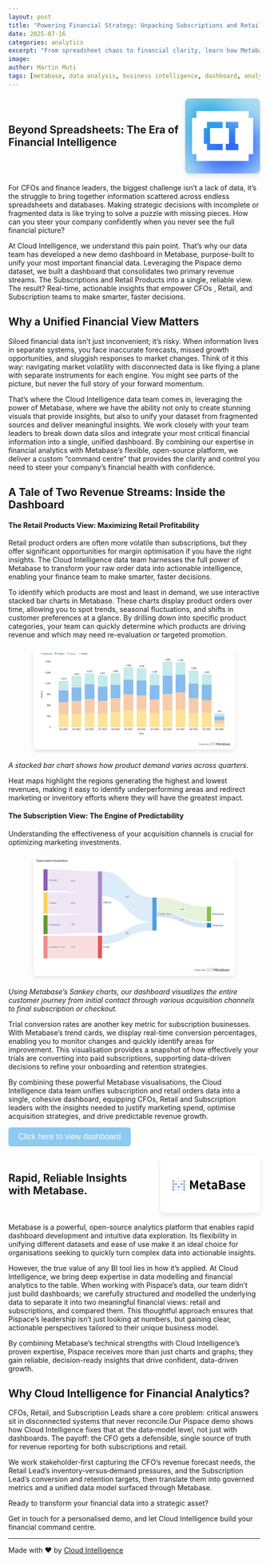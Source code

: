 ```yaml
---
layout: post
title: "Powering Financial Strategy: Unpacking Subscriptions and Retail with Metabase"
date: 2025-07-16
categories: analytics
excerpt: "From spreadsheet chaos to financial clarity, learn how Metabase unifies your revenue streams ..."
image: 
author: Martin Muti
tags: [metabase, data analysis, business intelligence, dashboard, analytics, pizza delivery, case study]
---
```



<div style="display: flex; align-items: center; gap: 10px; margin: 20px 0;">
  <h2 style="margin: 0; flex: 1;">Beyond Spreadsheets: The Era of Financial Intelligence</h2>
  <img src="/assets/images/dashboard/CI-Logo.png" alt="CI Logo" style="max-width: 150px; height: auto; border-radius: 8px; box-shadow: 0 4px 8px rgba(0,0,0,0.1);">
</div>

For CFOs and finance leaders, the biggest challenge isn’t a lack of data, it’s the struggle to bring together information scattered across endless spreadsheets and databases. Making strategic decisions with incomplete or fragmented data is like trying to solve a puzzle with missing pieces. How can you steer your company confidently when you never see the full financial picture?


At Cloud Intelligence, we understand this pain point. That’s why our data team has developed a new demo dashboard in Metabase, purpose-built to unify your most important financial data. Leveraging the Pispace demo dataset, we built a dashboard that consolidates two primary revenue streams. The Subscriptions and Retail Products into a single, reliable view. The result? Real-time, actionable insights that empower CFOs , Retail, and Subscription teams to make smarter, faster decisions.


## Why a Unified Financial View Matters

Siloed financial data isn’t just inconvenient; it’s risky. When information lives in separate systems, you face inaccurate forecasts, missed growth opportunities, and sluggish responses to market changes. Think of it this way: navigating market volatility with disconnected data is like flying a plane with separate instruments for each engine. You might see parts of the picture, but never the full story of your forward momentum.


That’s where the Cloud Intelligence data team comes in, leveraging the power of Metabase, where we have the ability not only to create stunning visuals that provide insights, but also to unify your dataset from fragmented sources and deliver meaningful insights. We work closely with your team leaders to break down data silos and integrate your most critical financial information into a single, unified dashboard. By combining our expertise in financial analytics with Metabase’s flexible, open-source platform, we deliver a custom “command centre” that provides the clarity and control you need to steer your company’s financial health with confidence.



## A Tale of Two Revenue Streams: Inside the Dashboard
#### The Retail Products View: Maximizing Retail Profitability


Retail product orders are often more volatile than subscriptions, but they offer significant opportunities for margin optimisation if you have the right insights. The Cloud Intelligence data team harnesses the full power of Metabase to transform your raw order data into actionable intelligence, enabling your finance team to make smarter, faster decisions.


To identify which products are most and least in demand, we use interactive stacked bar charts in Metabase. These charts display product orders over time, allowing you to spot trends, seasonal fluctuations, and shifts in customer preferences at a glance. By drilling down into specific product categories, your team can quickly determine which products are driving revenue and which may need re-evaluation or targeted promotion.


<div style="text-align: center; margin: 20px 0;">
  <img src="/assets/images/dashboard/stacked-bar.png" alt="Stacked bar chart showing products over time" style="max-width: 80%; height: auto; border-radius: 8px; box-shadow: 0 4px 8px rgba(0,0,0,0.1);">
</div>

*A stacked bar chart shows how product demand varies across quarters.*

Heat maps highlight the regions generating the highest and lowest revenues, making it easy to identify underperforming areas and redirect marketing or inventory efforts where they will have the greatest impact.

#### The Subscription View: The Engine of Predictability
Understanding the effectiveness of your acquisition channels is crucial for optimizing marketing investments. 


<div style="text-align: center; margin: 20px 0;">
  <img src="/assets/images/dashboard/sankey-chart.png" alt="Sankey chart showing aquisition" style="max-width: 80%; height: auto; border-radius: 8px; box-shadow: 0 4px 8px rgba(0,0,0,0.1);">
</div>

*Using Metabase’s Sankey charts, our dashboard visualizes the entire customer journey from initial contact through various acquisition channels to final subscription or checkout.*

Trial conversion rates are another key metric for subscription businesses. With Metabase’s trend cards, we display real-time conversion percentages, enabling you to monitor changes and quickly identify areas for improvement. This visualisation provides a snapshot of how effectively your trials are converting into paid subscriptions, supporting data-driven decisions to refine your onboarding and retention strategies.


By combining these powerful Metabase visualisations, the Cloud Intelligence data team unifies subscription and retail orders data into a single, cohesive dashboard, equipping CFOs, Retail and Subscription leaders with the insights needed to justify marketing spend, optimise acquisition strategies, and drive predictable revenue growth.

<button style="background-color: #8DCAEF; color: white; padding: 10px 20px; 
border: none; border-radius: 5px; cursor: pointer; font-size: 16px; 
text-decoration: none;" onclick="window.location.href='http://metabase-681822224242.africa-south1.run.app/public/dashboard/d9d99cde-00a2-4875-a91a-4c45c9d13da0'">
    Click here to view dashboard 
</button>


<div style="display: flex; align-items: center; gap: 20px; margin: 20px 0;">
  <h2 style="margin: 0; flex: 1;">Rapid, Reliable Insights with Metabase.</h2>
  <img src="/assets/images/dashboard/metabase-logo.png" alt="Metabse Logo" style="max-width: 200px; height: auto; border-radius: 8px; box-shadow: 0 4px 8px rgba(0,0,0,0.1);">
</div>

Metabase is a powerful, open-source analytics platform that enables rapid dashboard development and intuitive data exploration. Its flexibility in unifying different datasets and ease of use make it an ideal choice for organisations seeking to quickly turn complex data into actionable insights.


However, the true value of any BI tool lies in how it’s applied. At Cloud Intelligence, we bring deep expertise in data modelling and financial analytics to the table. When working with Pispace’s data, our team didn’t just build dashboards; we carefully structured and modelled the underlying data to separate it into two meaningful financial views: retail and subscriptions, and compared them. This thoughtful approach ensures that Pispace’s leadership isn’t just looking at numbers, but gaining clear, actionable perspectives tailored to their unique business model.


By combining Metabase’s technical strengths with Cloud Intelligence’s proven expertise, Pispace receives more than just charts and graphs; they gain reliable, decision-ready insights that drive confident, data-driven growth.


## Why Cloud Intelligence for Financial Analytics?

CFOs, Retail, and Subscription Leads share a core problem: critical answers sit in disconnected systems that never reconcile.Our Pispace demo shows how Cloud Intelligence fixes that at the data‑model level, not just with dashboards. The payoff: the CFO gets a defensible, single source of truth for revenue reporting for both subscriptions and retail.


We work stakeholder‑first capturing the CFO’s revenue forecast needs, the Retail Lead’s inventory‑versus‑demand pressures, and the Subscription Lead’s conversion and retention targets, then translate them into governed metrics and a unified data model surfaced through Metabase. 

Ready to transform your financial data into a strategic asset?

Get in touch for a personalised demo, and let Cloud Intelligence build your financial command centre.


---
Made with ❤️ by [Cloud Intelligence](https://www.cloudintelligence.co.za/)